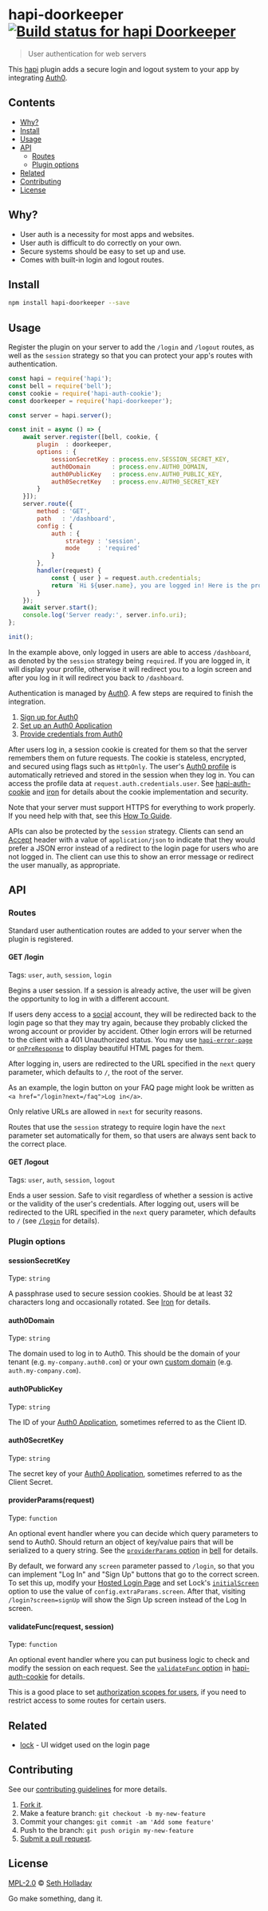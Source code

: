 # hapi-doorkeeper [![Build status for hapi Doorkeeper](https://img.shields.io/circleci/project/sholladay/hapi-doorkeeper/master.svg "Build Status")](https://circleci.com/gh/sholladay/hapi-doorkeeper "Builds")

> User authentication for web servers

This [hapi](https://hapijs.com) plugin adds a secure login and logout system to your app by integrating [Auth0](https://auth0.com/).

## Contents

 - [Why?](#why)
 - [Install](#install)
 - [Usage](#usage)
 - [API](#api)
   - [Routes](#routes)
   - [Plugin options](#plugin-options)
 - [Related](#related)
 - [Contributing](#contributing)
 - [License](#license)

## Why?

 - User auth is a necessity for most apps and websites.
 - User auth is difficult to do correctly on your own.
 - Secure systems should be easy to set up and use.
 - Comes with built-in login and logout routes.

## Install

```sh
npm install hapi-doorkeeper --save
```

## Usage

Register the plugin on your server to add the `/login` and `/logout` routes, as well as the `session` strategy so that you can protect your app's routes with authentication.

```js
const hapi = require('hapi');
const bell = require('bell');
const cookie = require('hapi-auth-cookie');
const doorkeeper = require('hapi-doorkeeper');

const server = hapi.server();

const init = async () => {
    await server.register([bell, cookie, {
        plugin  : doorkeeper,
        options : {
            sessionSecretKey : process.env.SESSION_SECRET_KEY,
            auth0Domain      : process.env.AUTH0_DOMAIN,
            auth0PublicKey   : process.env.AUTH0_PUBLIC_KEY,
            auth0SecretKey   : process.env.AUTH0_SECRET_KEY
        }
    }]);
    server.route({
        method : 'GET',
        path   : '/dashboard',
        config : {
            auth : {
                strategy : 'session',
                mode     : 'required'
            }
        },
        handler(request) {
            const { user } = request.auth.credentials;
            return `Hi ${user.name}, you are logged in! Here is the profile from Auth0: <pre>${JSON.stringify(user.raw, null, 4)}</pre> <a href="/logout">Click here to log out</a>`;
        }
    });
    await server.start();
    console.log('Server ready:', server.info.uri);
};

init();
```

In the example above, only logged in users are able to access `/dashboard`, as denoted by the `session` strategy being `required`. If you are logged in, it will display your profile, otherwise it will redirect you to a login screen and after you log in it will redirect you back to `/dashboard`.

Authentication is managed by [Auth0](https://auth0.com/). A few steps are required to finish the integration.

 1. [Sign up for Auth0](https://auth0.com/)
 2. [Set up an Auth0 Application](https://auth0.com/docs/applications/application-types)
 3. [Provide credentials from Auth0](#plugin-options)

After users log in, a session cookie is created for them so that the server remembers them on future requests. The cookie is stateless, encrypted, and secured using flags such as `HttpOnly`. The user's [Auth0 profile](https://auth0.com/docs/user-profile/normalized/oidc) is automatically retrieved and stored in the session when they log in. You can access the profile data at `request.auth.credentials.user`. See [hapi-auth-cookie](https://github.com/hapijs/hapi-auth-cookie) and [iron](https://github.com/hueniverse/iron) for details about the cookie implementation and security.

Note that your server must support HTTPS for everything to work properly. If you need help with that, see this [How To Guide](https://medium.freecodecamp.org/how-to-get-https-working-on-your-local-development-environment-in-5-minutes-7af615770eec).

APIs can also be protected by the `session` strategy. Clients can send an [Accept](https://tools.ietf.org/html/rfc7231#section-5.3.2) header with a value of `application/json` to indicate that they would prefer a JSON error instead of a redirect to the login page for users who are not logged in. The client can use this to show an error message or redirect the user manually, as appropriate.

## API

### Routes

Standard user authentication routes are added to your server when the plugin is registered.

#### GET /login

Tags: `user`, `auth`, `session`, `login`

Begins a user session. If a session is already active, the user will be given the opportunity to log in with a different account.

If users deny access to a [social](https://auth0.com/docs/identityproviders) account, they will be redirected back to the login page so that they may try again, because they probably clicked the wrong account or provider by accident. Other login errors will be returned to the client with a 401 Unauthorized status. You may use [`hapi-error-page`](https://github.com/sholladay/hapi-error-page) or [`onPreResponse`](https://hapijs.com/api#error-transformation) to display beautiful HTML pages for them.

After logging in, users are redirected to the URL specified in the `next` query parameter, which defaults to `/`, the root of the server.

As an example, the login button on your FAQ page might look be written as `<a href="/login?next=/faq">Log in</a>`.

Only relative URLs are allowed in `next` for security reasons.

Routes that use the `session` strategy to require login have the `next` parameter set automatically for them, so that users are always sent back to the correct place.

#### GET /logout

Tags: `user`, `auth`, `session`, `logout`

Ends a user session. Safe to visit regardless of whether a session is active or the validity of the user's credentials. After logging out, users will be redirected to the URL specified in the `next` query parameter, which defaults to `/` (see [`/login`](#get-login) for details).

### Plugin options

#### sessionSecretKey

Type: `string`

A passphrase used to secure session cookies. Should be at least 32 characters long and occasionally rotated. See [Iron](https://github.com/hueniverse/iron) for details.

#### auth0Domain

Type: `string`

The domain used to log in to Auth0. This should be the domain of your tenant (e.g. `my-company.auth0.com`) or your own [custom domain](https://auth0.com/docs/custom-domains) (e.g. `auth.my-company.com`).

#### auth0PublicKey

Type: `string`

The ID of your [Auth0 Application](https://manage.auth0.com/#/applications), sometimes referred to as the Client ID.

#### auth0SecretKey

Type: `string`

The secret key of your [Auth0 Application](https://manage.auth0.com/#/applications), sometimes referred to as the Client Secret.

#### providerParams(request)

Type: `function`

An optional event handler where you can decide which query parameters to send to Auth0. Should return an object of key/value pairs that will be serialized to a query string. See the [`providerParams` option](https://github.com/hapijs/bell/blob/master/API.md#options) in [bell](https://github.com/hapijs/bell) for details.

By default, we forward any `screen` parameter passed to `/login`, so that you can implement "Log In" and "Sign Up" buttons that go to the correct screen. To set this up, modify your [Hosted Login Page](https://auth0.com/docs/hosted-pages/login#how-to-customize-your-login-page) and set Lock's [`initialScreen`](https://auth0.com/docs/libraries/lock/v11/configuration#initialscreen-string-) option to use the value of `config.extraParams.screen`. After that, visiting `/login?screen=signUp` will show the Sign Up screen instead of the Log In screen.

#### validateFunc(request, session)

Type: `function`

An optional event handler where you can put business logic to check and modify the session on each request. See the [`validateFunc` option](https://github.com/hapijs/hapi-auth-cookie#hapi-auth-cookie) in [hapi-auth-cookie](https://github.com/hapijs/hapi-auth-cookie) for details.

This is a good place to set [authorization scopes for users](https://futurestud.io/tutorials/hapi-restrict-user-access-with-scopes), if you need to restrict access to some routes for certain users.

## Related

 - [lock](https://github.com/auth0/lock) - UI widget used on the login page

## Contributing

See our [contributing guidelines](https://github.com/sholladay/hapi-doorkeeper/blob/master/CONTRIBUTING.md "Guidelines for participating in this project") for more details.

1. [Fork it](https://github.com/sholladay/hapi-doorkeeper/fork).
2. Make a feature branch: `git checkout -b my-new-feature`
3. Commit your changes: `git commit -am 'Add some feature'`
4. Push to the branch: `git push origin my-new-feature`
5. [Submit a pull request](https://github.com/sholladay/hapi-doorkeeper/compare "Submit code to this project for review").

## License

[MPL-2.0](https://github.com/sholladay/hapi-doorkeeper/blob/master/LICENSE "License for hapi-doorkeeper") © [Seth Holladay](https://seth-holladay.com "Author of hapi-doorkeeper")

Go make something, dang it.
